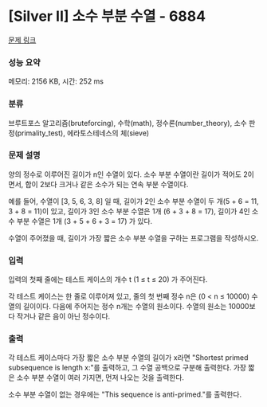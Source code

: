 # [Silver II] 소수 부분 수열 - 6884 

[문제 링크](https://www.acmicpc.net/problem/6884) 

### 성능 요약

메모리: 2156 KB, 시간: 252 ms

### 분류

브루트포스 알고리즘(bruteforcing), 수학(math), 정수론(number_theory), 소수 판정(primality_test), 에라토스테네스의 체(sieve)

### 문제 설명

<p>양의 정수로 이루어진 길이가 n인 수열이 있다. 소수 부분 수열이란 길이가 적어도 2이면서, 합이 2보다 크거나 같은 소수가 되는 연속 부분 수열이다.</p>

<p>예를 들어, 수열이 [3, 5, 6, 3, 8] 일 때, 길이가 2인 소수 부분 수열이 두 개(5 + 6 = 11, 3 + 8 = 11)이 있고, 길이가 3인 소수 부분 수열은 1개 (6 + 3 + 8 = 17), 길이가 4인 소수 부분 수열은 1개 (3 + 5 + 6 + 3 = 17) 가 있다.</p>

<p>수열이 주어졌을 때, 길이가 가장 짧은 소수 부분 수열을 구하는 프로그램을 작성하시오.</p>

### 입력 

 <p>입력의 첫째 줄에는 테스트 케이스의 개수 t (1 ≤ t ≤ 20) 가 주어진다.</p>

<p>각 테스트 케이스는 한 줄로 이루어져 있고, 줄의 첫 번째 정수 n은 (0 < n ≤ 10000) 수열의 길이이다. 다음에 주어지는 정수 n개는 수열의 원소이다. 수열의 원소는 10000보다 작거나 같은 음이 아닌 정수이다.</p>

### 출력 

 <p>각 테스트 케이스마다 가장 짧은 소수 부분 수열의 길이가 x라면 "Shortest primed subsequence is length x:"를 출력하고, 그 수열 공백으로 구분해 출력한다. 가장 짧은 소수 부분 수열이 여러 가지면, 먼저 나오는 것을 출력한다.</p>

<p>소수 부분 수열이 없는 경우에는 "This sequence is anti-primed."를 출력한다.</p>

